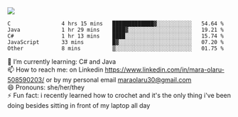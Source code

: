 

 <img align="center" src="https://github-readme-stats.vercel.app/api?username=MaraxD&theme=github_dark&show_icons=true&count_private=true"/>
 <br/>

<!--START_SECTION:waka-->

```text
C                4 hrs 15 mins   █████████████▓░░░░░░░░░░░   54.64 %
Java             1 hr 29 mins    ████▓░░░░░░░░░░░░░░░░░░░░   19.21 %
C#               1 hr 13 mins    ████░░░░░░░░░░░░░░░░░░░░░   15.74 %
JavaScript       33 mins         █▓░░░░░░░░░░░░░░░░░░░░░░░   07.20 %
Other            8 mins          ▒░░░░░░░░░░░░░░░░░░░░░░░░   01.75 %
```

<!--END_SECTION:waka-->
<!--[![willianrod's wakatime stats](https://github-readme-stats.vercel.app/api/wakatime?username=MaraxD)](https://github.com/anuraghazra/github-readme-stats)-->

🌱 I’m currently learning: C# and Java <br/>
📫 How to reach me: on Linkedin https://www.linkedin.com/in/mara-olaru-508590203/ or by my personal email maraolaru30@gmail.com <br/>
😄 Pronouns: she/her/they <br/>
⚡ Fun fact: i recently learned how to crochet and it's the only thing i've been doing besides sitting in front of my laptop all day <br/>
 
